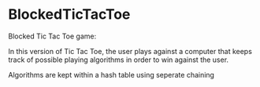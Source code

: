 # BlockedTicTacToe
Blocked Tic Tac Toe game:

In this version of Tic Tac Toe, the user plays against a computer that keeps track of possible 
playing algorithms in order to win against the user.

Algorithms are kept within a hash table using seperate chaining
